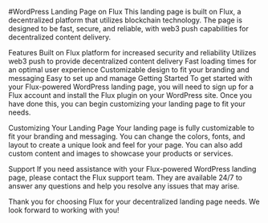 #WordPress Landing Page on Flux
This landing page is built on Flux, a decentralized platform that utilizes blockchain technology. The page is designed to be fast, secure, and reliable, with web3 push capabilities for decentralized content delivery.

Features
Built on Flux platform for increased security and reliability
Utilizes web3 push to provide decentralized content delivery
Fast loading times for an optimal user experience
Customizable design to fit your branding and messaging
Easy to set up and manage
Getting Started
To get started with your Flux-powered WordPress landing page, you will need to sign up for a Flux account and install the Flux plugin on your WordPress site. Once you have done this, you can begin customizing your landing page to fit your needs.

Customizing Your Landing Page
Your landing page is fully customizable to fit your branding and messaging. You can change the colors, fonts, and layout to create a unique look and feel for your page. You can also add custom content and images to showcase your products or services.

Support
If you need assistance with your Flux-powered WordPress landing page, please contact the Flux support team. They are available 24/7 to answer any questions and help you resolve any issues that may arise.

Thank you for choosing Flux for your decentralized landing page needs. We look forward to working with you!
